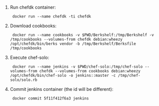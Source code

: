 1. Run chefdk container:

		docker run --name chefdk -ti chefdk

2. Download cookbooks:

		docker run --name cookbooks -v $PWD/Berkshelf:/tmp/Berkshelf -v /tmp/cookbooks --volumes-from chefdk debian:wheezy /opt/chefdk/bin/berks vendor -b /tmp/Berkshelf/Berksfile /tmp/cookbooks

3. Execute chef-solo:

		docker run --name jenkins -v $PWD/chef-solo:/tmp/chef-solo --volumes-from chefdk --volumes-from cookbooks debian:wheezy /opt/chefdk/bin/chef-solo -o jenkins::master -c /tmp/chef-solo/solo.rb

4. Commit jenkins container (the id will be different):

		docker commit 5f11f412f6a3 jenkins
